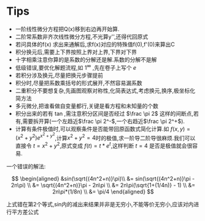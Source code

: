 # Tips

- 一阶线性微分方程把Q(x)移到右边再开始算.
- 二阶常系数非齐次线性微分方程,不光算y'',还得代回原式
- 若问具体的f(x) 求出来通解后,求f(x)对应的特殊值f(0),f'(0)来算出C
- 积分换元后,需要上下界按照上界对上界,下界对下界
- 十字相乘注意你算的是系数的分解还是解.系数的分解不是解
- 低级错误,要优化解题流程,如 $1^\infty$ ,先在卷子上写个 $e$
- 若积分涉及换元,尽量把换元步骤提前
- 积分时,尽量把系数乘括号的形式展开,不然容易漏系数
- 二重积分不要想复杂,先画图观察对称性,化简表达式,考虑换元,换序,极坐标化简方法
- 多元微分,把谁看做自变量都行,关键是看方程和未知量的个数
- 积分出来的若有 tan ,需注意积分区间是否经过 $\frac \pi 2$ 这样的间断点,若有,需要拆开算(一个左趋近$\frac \pi 2^-$,一个右趋近$\frac \pi 2^+$).
- 计算有条件极值时,可以观察条件是否能带回原函数式简化计算.如 $f(x,y)=(x^2+y^2)e^{x^2+y^2}$,计算$x^2+y^2=4$时的极值,求一阶导二阶导很麻烦.我们可以直接令 $t=x^2+y^2$,原式变成 $f(t)=t*e^t$,这样判断 $t=4$ 是否是极值就会很容易.



一个错误的解法:

$$
\begin{aligned}
&sin(\sqrt{(4n^2+n)}\pi)\\
&= sin(\sqrt{(4n^2+n)}\pi - 2n\pi) \\
&= \sqrt{(4n^2+n)}\pi - 2n\pi \\
&= 2n\pi(\sqrt{1+(1/4n)} - 1) \\
&= 2n\pi*(1/8n) \\
&= \pi/4
\end{aligned}
$$

上式错在第2个等式,sin内的减出来结果并非是无穷小,不能等价无穷小,应该对内进行平方差公式